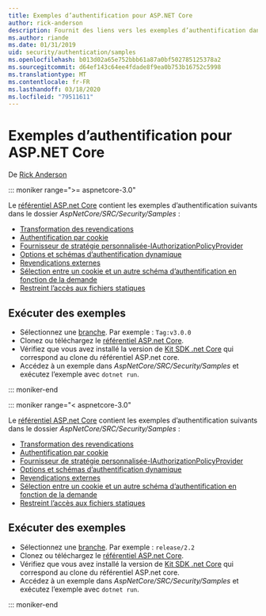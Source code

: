 ```yaml
---
title: Exemples d’authentification pour ASP.NET Core
author: rick-anderson
description: Fournit des liens vers les exemples d’authentification dans le référentiel ASP.NET Core.
ms.author: riande
ms.date: 01/31/2019
uid: security/authentication/samples
ms.openlocfilehash: b013d02a65e752bbb61a87a0bf502785125378a2
ms.sourcegitcommit: d64ef143c64ee4fdade8f9ea0b753b16752c5998
ms.translationtype: MT
ms.contentlocale: fr-FR
ms.lasthandoff: 03/18/2020
ms.locfileid: "79511611"
---
```

# <a name="authentication-samples-for-aspnet-core"></a>Exemples d’authentification pour ASP.NET Core

De [Rick Anderson](https://twitter.com/RickAndMSFT)

::: moniker range=">= aspnetcore-3.0"

Le [référentiel ASP.net Core](https://github.com/dotnet/AspNetCore) contient les exemples d’authentification suivants dans le dossier *AspNetCore/SRC/Security/Samples* :

* [Transformation des revendications](https://github.com/dotnet/AspNetCore/tree/release/3.0/src/Security/samples/ClaimsTransformation)
* [Authentification par cookie](https://github.com/dotnet/AspNetCore/tree/release/3.0/src/Security/samples/Cookies)
* [Fournisseur de stratégie personnalisée-IAuthorizationPolicyProvider](https://github.com/dotnet/AspNetCore/tree/release/3.0/src/Security/samples/CustomPolicyProvider)
* [Options et schémas d’authentification dynamique](https://github.com/dotnet/AspNetCore/tree/release/3.0/src/Security/samples/DynamicSchemes)
* [Revendications externes](https://github.com/dotnet/AspNetCore/tree/release/3.0/src/Security/samples/Identity.ExternalClaims)
* [Sélection entre un cookie et un autre schéma d’authentification en fonction de la demande](https://github.com/dotnet/AspNetCore/tree/release/3.0/src/Security/samples/PathSchemeSelection)
* [Restreint l’accès aux fichiers statiques](https://github.com/dotnet/AspNetCore/tree/release/3.0/src/Security/samples/StaticFilesAuth)

## <a name="run-the-samples"></a>Exécuter des exemples

* Sélectionnez une [branche](https://github.com/dotnet/AspNetCore). Par exemple : `Tag:v3.0.0`
* Clonez ou téléchargez le [référentiel ASP.net Core](https://github.com/dotnet/AspNetCore).
* Vérifiez que vous avez installé la version de [Kit SDK .net Core](https://dotnet.microsoft.com/download/dotnet-core) qui correspond au clone du référentiel ASP.net core.
* Accédez à un exemple dans *AspNetCore/SRC/Security/Samples* et exécutez l’exemple avec `dotnet run`.

::: moniker-end

::: moniker range="< aspnetcore-3.0"

Le [référentiel ASP.net Core](https://github.com/dotnet/AspNetCore) contient les exemples d’authentification suivants dans le dossier *AspNetCore/SRC/Security/Samples* :

* [Transformation des revendications](https://github.com/dotnet/AspNetCore/tree/release/2.2/src/Security/samples/ClaimsTransformation)
* [Authentification par cookie](https://github.com/dotnet/AspNetCore/tree/release/2.2/src/Security/samples/Cookies)
* [Fournisseur de stratégie personnalisée-IAuthorizationPolicyProvider](https://github.com/dotnet/AspNetCore/tree/release/2.2/src/Security/samples/CustomPolicyProvider)
* [Options et schémas d’authentification dynamique](https://github.com/dotnet/AspNetCore/tree/release/2.2/src/Security/samples/DynamicSchemes)
* [Revendications externes](https://github.com/dotnet/AspNetCore/tree/release/2.2/src/Security/samples/Identity.ExternalClaims)
* [Sélection entre un cookie et un autre schéma d’authentification en fonction de la demande](https://github.com/dotnet/AspNetCore/tree/release/2.2/src/Security/samples/PathSchemeSelection)
* [Restreint l’accès aux fichiers statiques](https://github.com/dotnet/AspNetCore/tree/release/2.2/src/Security/samples/StaticFilesAuth)

## <a name="run-the-samples"></a>Exécuter des exemples

* Sélectionnez une [branche](https://github.com/dotnet/AspNetCore). Par exemple : `release/2.2`
* Clonez ou téléchargez le [référentiel ASP.net Core](https://github.com/dotnet/AspNetCore).
* Vérifiez que vous avez installé la version de [Kit SDK .net Core](https://dotnet.microsoft.com/download/dotnet-core) qui correspond au clone du référentiel ASP.net core.
* Accédez à un exemple dans *AspNetCore/SRC/Security/Samples* et exécutez l’exemple avec `dotnet run`.

::: moniker-end
